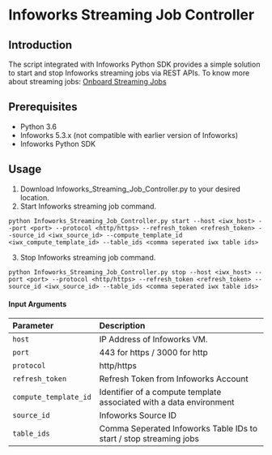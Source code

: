 # Infoworks Streaming Job Controller

## Introduction
The script integrated with Infoworks Python SDK provides a simple solution to start and stop Infoworks streaming jobs via REST APIs. To know more about streaming jobs: [Onboard Streaming Jobs](https://docs.infoworks.io/onboard-data/kafka-ingestion)

## Prerequisites
* Python 3.6
* Infoworks 5.3.x (not compatible with earlier version of Infoworks)
* Infoworks Python SDK
  
## Usage
1. Download Infoworks_Streaming_Job_Controller.py to your desired location.
2. Start Infoworks streaming job command.
```
python Infoworks_Streaming_Job_Controller.py start --host <iwx_host> --port <port> --protocol <http/https> --refresh_token <refresh_token> --source_id <iwx_source_id> --compute_template_id <iwx_compute_template_id> --table_ids <comma seperated iwx table ids>
```
3. Stop Infoworks streaming job command.
```
python Infoworks_Streaming_Job_Controller.py stop --host <iwx_host> --port <port> --protocol <http/https> --refresh_token <refresh_token> --source_id <iwx_source_id> --table_ids <comma seperated iwx table ids>
```

#### Input Arguments


| **Parameter**                 | **Description**                                                                                                       |
|:------------------------------|:----------------------------------------------------------------------------------------------------------------------|
| `host`                        | IP Address of Infoworks VM.                                                                                           |
| `port`                        | 443 for https / 3000 for http                                                                                         |
| `protocol`                    | http/https                                                                                                            |
| `refresh_token`               | Refresh Token from Infoworks Account                                                                                  |
| `compute_template_id`         | Identifier of a compute template associated with a data environment                                                   |
| `source_id`                   | Infoworks Source ID                                                                                                   |
| `table_ids`                   | Comma Seperated Infoworks Table IDs to start / stop streaming jobs                                                    |
